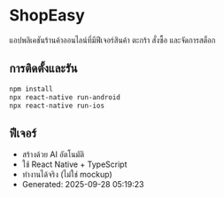 # ShopEasy

แอปพลิเคชันร้านค้าออนไลน์ที่มีฟีเจอร์สินค้า ตะกร้า สั่งซื้อ และจัดการสต็อก

## การติดตั้งและรัน

```bash
npm install
npx react-native run-android
npx react-native run-ios
```

## ฟีเจอร์

- สร้างด้วย AI อัตโนมัติ
- ใช้ React Native + TypeScript
- ทำงานได้จริง (ไม่ใช่ mockup)
- Generated: 2025-09-28 05:19:23
